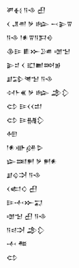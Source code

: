 <div class='block'>
<div class='line'>𒂄𒈬 𒀀𒈾 𒌷</div>
<div class='line'>𒌋 𒂗𒉣 𒃻 𒈗 𒁁𒉌𒐊</div>
<div class='line'>𒀀𒈾 𒁹𒀭𒐊𒀀𒁕𒀪</div>
<div class='line'>𒆠𒄿 𒀾𒁍𒊒𒌑 𒌝𒈠</div>
<div class='line'>𒉌𒄑 𒌋 𒊬𒆤𒇷𒂊</div>
<div class='line'>𒋗𒁉𒇴𒈠 𒀀𒈾</div>
<div class='line'>𒀴𒈨𒌍 𒃻 𒈗 𒂁𒁷</div>
<div class='line'>𒌌 𒄿𒌋𒌋𒄥</div>
<div class='line'>𒌌 𒄿𒉆𒁷</div>
<div class='line'>𒅇</div>
<div class='line'>𒁹𒀭𒀝𒉎𒌇</div>
<div class='line'>𒇽𒌅𒂍 𒃻 𒂍𒀭</div>
<div class='line'>𒋗𒌒𒋫 𒀀𒈾</div>
<div class='line'>𒌋𒅗𒄭 𒌷</div>
<div class='line'>𒄿𒋾𒁍𒍑</div>
<div class='line'>𒌝𒈠 𒌷 𒀀𒈾</div>
<div class='line'>𒀀𒁀𒋫 𒂁𒁷</div>
<div class='line'>𒋾 𒍣</div>
<div class='line'>𒌌</div>
</div>